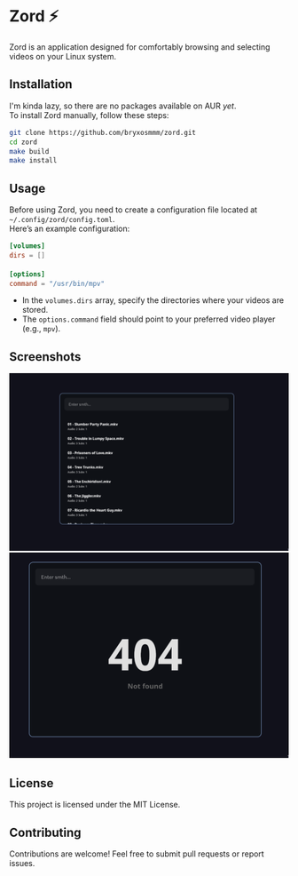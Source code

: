 # Zord ⚡️
Zord is an application designed for comfortably browsing and selecting videos on your Linux system.

## Installation
I'm kinda lazy, so there are no packages available on AUR *yet*.  
To install Zord manually, follow these steps:
```bash
git clone https://github.com/bryxosmmm/zord.git
cd zord 
make build 
make install 
```

## Usage
Before using Zord, you need to create a configuration file located at `~/.config/zord/config.toml`.  
Here’s an example configuration:
```toml
[volumes]
dirs = []

[options]
command = "/usr/bin/mpv"
```
- In the `volumes.dirs` array, specify the directories where your videos are stored.  
- The `options.command` field should point to your preferred video player (e.g., `mpv`).

## Screenshots
![image](./assets/example.png)
![image](./assets/notfound.png) 

## License
This project is licensed under the MIT License.

## Contributing
Contributions are welcome! Feel free to submit pull requests or report issues.  
